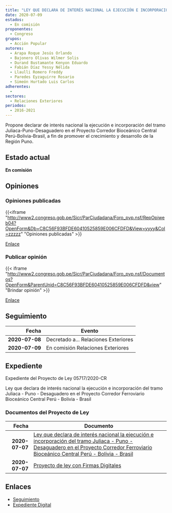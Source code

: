 ```yaml
---
title: "LEY QUE DECLARA DE INTERÉS NACIONAL LA EJECUCIÓN E INCORPORACIÓN DEL TRAMO JULIACA-PUNO-DESAGUADERO EN EL PROYECTO CORREDOR FERROVIARIO BIOCEÁNICO CENTRAL PERÚ-BOLIVIA.BRASIL"
date: 2020-07-09
estados: 
  - En comisión
proponentes: 
  - Congreso
grupos: 
  - Acción Popular
autores: 
  - Arapa Roque Jesús Orlando
  - Bajonero Olivas Wilmer Solis
  - Durand Bustamante Kenyon Eduardo
  - Fabián Díaz Yessy Nélida
  - Llaulli Romero Freddy
  - Paredes Eyzaguirre Rosario
  - Simeón Hurtado Luis Carlos
adherentes: 
  - 
sectores: 
  - Relaciones Exteriores
periodos: 
  - 2016-2021
---
```


Propone declarar de interés nacional la ejecución e incorporación del tramo Juliaca-Puno-Desaguadero en el Proyecto Corredor Bioceánico Central Perú-Bolivia-Brasil, a fin de promover el crecimiento y desarrollo de la Región Puno.


## Estado actual

**En comisión**

## Opiniones

### Opiniones publicadas

{{<iframe "http://www2.congreso.gob.pe/Sicr/ParCiudadana/Foro_pvp.nsf/RepOpiweb04?OpenForm&Db=C8C56F93BFDE60410525859E006CFDFD&View=yyyy&Col=zzzzz" "Opiniones publicadas" >}}

[Enlace](http://www2.congreso.gob.pe/Sicr/ParCiudadana/Foro_pvp.nsf/RepOpiweb04?OpenForm&Db=C8C56F93BFDE60410525859E006CFDFD&View=yyyy&Col=zzzzz)
### Publicar opinión

{{< iframe "http://www2.congreso.gob.pe/Sicr/ParCiudadana/Foro_pvp.nsf/Documentos?OpenForm&ParentUnid=C8C56F93BFDE60410525859E006CFDFD&view" "Brindar opinión" >}}

[Enlace](http://www2.congreso.gob.pe/Sicr/ParCiudadana/Foro_pvp.nsf/Documentos?OpenForm&ParentUnid=C8C56F93BFDE60410525859E006CFDFD&view)

## Seguimiento

| Fecha | Evento |
|------:|--------|
| **2020-07-08** | Decretado a... Relaciones Exteriores|
| **2020-07-09** | En comisión Relaciones Exteriores|


## Expediente

Expediente del Proyecto de Ley 05717/2020-CR

Ley que declara de interés nacional la ejecución e incorporación del tramo Juliaca - Puno - Desaguadero en el Proyecto Corredor Ferroviario Bioceánico Central Perú - Bolivia - Brasil


### Documentos del Proyecto de Ley

| Fecha | Documento |
|------:|--------|
| **2020-07-07** | [Ley que declara de interés nacional la ejecución e incorporación del tramo Juliaca - Puno - Desaguadero en el Proyecto Corredor Ferroviario Bioceánico Central Perú - Bolivia - Brasil](http://www.leyes.congreso.gob.pe/Documentos/2016_2021/Proyectos_de_Ley_y_de_Resoluciones_Legislativas/PL05717-20200707.pdf) |
| **2020-07-07** | [Proyecto de ley con Firmas Digitales](http://www.leyes.congreso.gob.pe/Documentos/2016_2021/Proyectos_de_Ley_y_de_Resoluciones_Legislativas/Proyectos_Firmas_digitales/PL05717.pdf) |

## Enlaces 

- [Seguimiento](http://www2.congreso.gob.pe/Sicr/TraDocEstProc/CLProLey2016.nsf/f7fff46988ca05b1052578e100829cc7/fcc703f481ca16260525859e007df643?OpenDocument)
- [Expediente Digital](http://www2.congreso.gob.pe/Sicr/TraDocEstProc/CLProLey2016.nsf/f7fff46988ca05b1052578e100829cc7/fcc703f481ca16260525859e007df643?OpenDocument&Click=05257FB7005EB655.eb71d0cf91d8294e05256cdf006b5706/$Body/0.1C6C)
